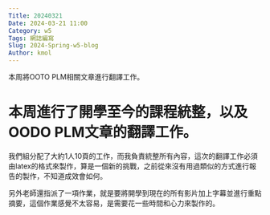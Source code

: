 ```yaml
---
Title: 20240321 
Date: 2024-03-21 11:00
Category: w5
Tags: 網誌編寫
Slug: 2024-Spring-w5-blog 
Author: kmol
---
```


本周將OOTO PLM相關文章進行翻譯工作。

<!-- PELICAN_END_SUMMARY -->

# 本周進行了開學至今的課程統整，以及OODO PLM文章的翻譯工作。 

我們組分配了大約1人10頁的工作，而我負責統整所有內容，這次的翻譯工作必須由latex的格式來製作，算是一個新的挑戰，之前從來沒有用過類似的方式進行報告的製作，不知道成效會如何。

另外老師還指派了一項作業，就是要將開學到現在的所有影片加上字幕並進行重點摘要，這個作業感覺不太容易，是需要花一些時間和心力來製作的。